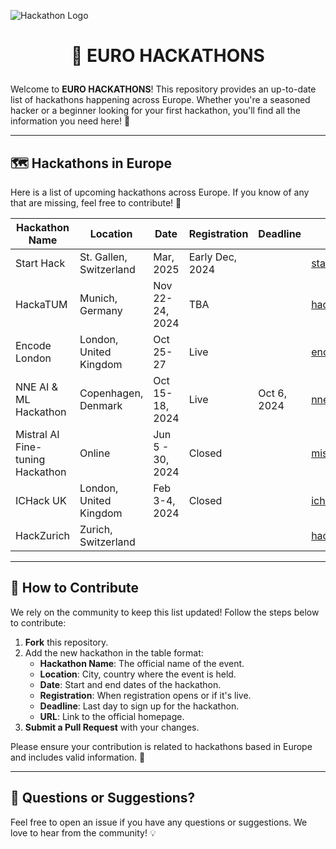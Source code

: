 ![Hackathon Logo](https://user-images.githubusercontent.com/36594527/117592199-10730800-b17b-11eb-84f8-4ffcae8116d4.png)

# <p align="center">🚀 EURO HACKATHONS</p>

Welcome to **EURO HACKATHONS**! This repository provides an up-to-date list of hackathons happening across Europe. Whether you're a seasoned hacker or a beginner looking for your first hackathon, you'll find all the information you need here! 🎉

---

## 🗺️ Hackathons in Europe

Here is a list of upcoming hackathons across Europe. If you know of any that are missing, feel free to contribute! 🙌

| Hackathon Name  | Location  | Date  | Registration | Deadline | URL  |
|-----------------|-----------|-------|--------------------|-----------------------|------|
| Start Hack | St. Gallen, Switzerland | Mar, 2025 | Early Dec, 2024 |  | [startglobal.org](https://www.startglobal.org/start-hack/home) |
| HackaTUM | Munich, Germany | Nov 22-24, 2024 | TBA |  | [hack.tum.de](https://hack.tum.de/) |
| Encode London | London, United Kingdom | Oct 25-27 | Live |  | [encode.club](https://www.encode.club/encodelondon-24) |
| NNE AI & ML Hackathon | Copenhagen, Denmark | Oct 15-18, 2024 | Live | Oct 6, 2024 | [nne.com](https://www.nne.com/hackathon-2024) |
| Mistral AI Fine-tuning Hackathon | Online | Jun 5 - 30, 2024 | Closed |  | [mistral.ai](https://mistral.ai/news/2024-ft-hackathon/) |
| ICHack UK | London, United Kingdom | Feb 3-4, 2024 | Closed |  | [ichack.org](https://ichack.org/) |
| HackZurich | Zurich, Switzerland |  |  |  | [hackzurich.com](https://hackzurich.com/) |

---

## 🤝 How to Contribute

We rely on the community to keep this list updated! Follow the steps below to contribute:

1. **Fork** this repository.
2. Add the new hackathon in the table format:
   - **Hackathon Name**: The official name of the event.
   - **Location**: City, country where the event is held.
   - **Date**: Start and end dates of the hackathon.
   - **Registration**: When registration opens or if it's live.
   - **Deadline**: Last day to sign up for the hackathon.
   - **URL**: Link to the official homepage.
3. **Submit a Pull Request** with your changes.

Please ensure your contribution is related to hackathons based in Europe and includes valid information. 🙏

---

## 💬 Questions or Suggestions?

Feel free to open an issue if you have any questions or suggestions. We love to hear from the community! 💡
